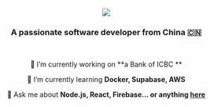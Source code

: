 

<h1 align="center">
 <img src="https://readme-typing-svg.herokuapp.com/?font=Righteous&size=35&center=true&vCenter=true&width=500&height=70&duration=4000&lines=Hi+There!+👋;+I'm+Pedro+Muniz!;" />
</h1>

<h3 align="center">A passionate software developer from China 🇨🇳</h3>

<br/>

<div align="center">
 
 🔭 I’m currently working on **a Bank of ICBC **
 
 🌱 I’m currently learning **Docker, Supabase, AWS**

💬 Ask me about **Node.js, React, Firebase... or anything [here](https://github.com/kuangtuzhangsanV5/kuangtuzhangsanV5/issues)**


